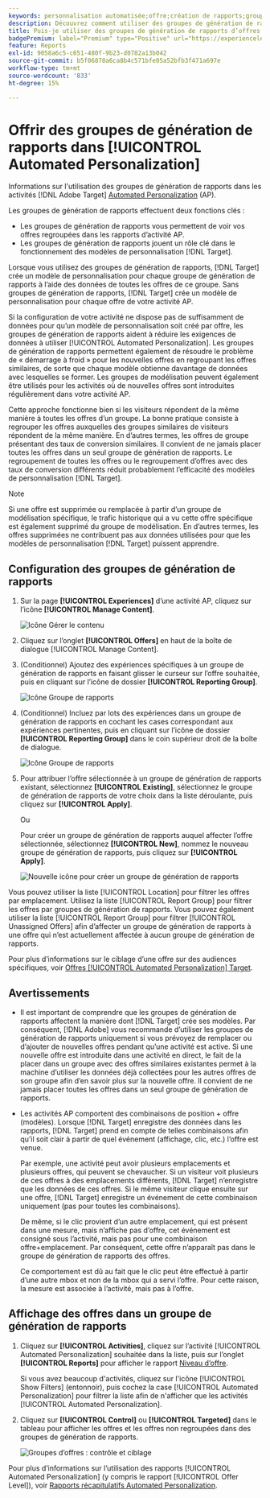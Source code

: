 ```yaml
---
keywords: personnalisation automatisée;offre;création de rapports;groupe;groupe de génération de rapports;ap
description: Découvrez comment utiliser des groupes de génération de rapports d’offres dans les activités  [!DNL Adobe Target] [!UICONTROL Automated Personalization].
title: Puis-je utiliser des groupes de génération de rapports d’offres dans les activités [!UICONTROL Automated Personalization] ?
badgePremium: label="Premium" type="Positive" url="https://experienceleague.adobe.com/docs/target/using/introduction/intro.html?lang=en#premium newtab=true" tooltip="Découvrez les fonctionnalités incluses dans Target Premium."
feature: Reports
exl-id: 9058a6c5-c651-480f-9b23-d0782a13b042
source-git-commit: b5f06878a6ca8b4c571bfe05a52bfb3f471a697e
workflow-type: tm+mt
source-wordcount: '833'
ht-degree: 15%

---
```


# Offrir des groupes de génération de rapports dans [!UICONTROL Automated Personalization]

Informations sur l&#39;utilisation des groupes de génération de rapports dans les activités [!DNL Adobe Target] [Automated Personalization](/help/main/c-activities/t-automated-personalization/automated-personalization.md) (AP).

Les groupes de génération de rapports effectuent deux fonctions clés :

* Les groupes de génération de rapports vous permettent de voir vos offres regroupées dans les rapports d’activité AP.
* Les groupes de génération de rapports jouent un rôle clé dans le fonctionnement des modèles de personnalisation [!DNL Target].

Lorsque vous utilisez des groupes de génération de rapports, [!DNL Target] crée un modèle de personnalisation pour chaque groupe de génération de rapports à l’aide des données de toutes les offres de ce groupe. Sans groupes de génération de rapports, [!DNL Target] crée un modèle de personnalisation pour chaque offre de votre activité AP.

Si la configuration de votre activité ne dispose pas de suffisamment de données pour qu’un modèle de personnalisation soit créé par offre, les groupes de génération de rapports aident à réduire les exigences de données à utiliser [!UICONTROL Automated Personalization]. Les groupes de génération de rapports permettent également de résoudre le problème de « démarrage à froid » pour les nouvelles offres en regroupant les offres similaires, de sorte que chaque modèle obtienne davantage de données avec lesquelles se former. Les groupes de modélisation peuvent également être utilisés pour les activités où de nouvelles offres sont introduites régulièrement dans votre activité AP.

Cette approche fonctionne bien si les visiteurs répondent de la même manière à toutes les offres d’un groupe. La bonne pratique consiste à regrouper les offres auxquelles des groupes similaires de visiteurs répondent de la même manière. En d’autres termes, les offres de groupe présentant des taux de conversion similaires. Il convient de ne jamais placer toutes les offres dans un seul groupe de génération de rapports. Le regroupement de toutes les offres ou le regroupement d’offres avec des taux de conversion différents réduit probablement l’efficacité des modèles de personnalisation [!DNL Target].

>[!NOTE]
>
>Si une offre est supprimée ou remplacée à partir d’un groupe de modélisation spécifique, le trafic historique qui a vu cette offre spécifique est également supprimé du groupe de modélisation. En d’autres termes, les offres supprimées ne contribuent pas aux données utilisées pour que les modèles de personnalisation [!DNL Target] puissent apprendre.

## Configuration des groupes de génération de rapports

1. Sur la page **[!UICONTROL Experiences]** d’une activité AP, cliquez sur l’icône **[!UICONTROL Manage Content]**.

   ![Icône Gérer le contenu](/help/main/c-reports/assets/ap_manage_content.png)

1. Cliquez sur l’onglet **[!UICONTROL Offers]** en haut de la boîte de dialogue [!UICONTROL Manage Content].
1. (Conditionnel) Ajoutez des expériences spécifiques à un groupe de génération de rapports en faisant glisser le curseur sur l’offre souhaitée, puis en cliquant sur l’icône de dossier **[!UICONTROL Reporting Group]**.

   ![Icône Groupe de rapports](/help/main/c-reports/assets/ap_manage_content_2.png)

1. (Conditionnel) Incluez par lots des expériences dans un groupe de génération de rapports en cochant les cases correspondant aux expériences pertinentes, puis en cliquant sur l’icône de dossier **[!UICONTROL Reporting Group]** dans le coin supérieur droit de la boîte de dialogue.

   ![Icône Groupe de rapports](/help/main/c-reports/assets/ap_manage_content_3.png)

1. Pour attribuer l’offre sélectionnée à un groupe de génération de rapports existant, sélectionnez **[!UICONTROL Existing]**, sélectionnez le groupe de génération de rapports de votre choix dans la liste déroulante, puis cliquez sur **[!UICONTROL Apply]**.

   Ou

   Pour créer un groupe de génération de rapports auquel affecter l’offre sélectionnée, sélectionnez **[!UICONTROL New]**, nommez le nouveau groupe de génération de rapports, puis cliquez sur **[!UICONTROL Apply]**.

   ![Nouvelle icône pour créer un groupe de génération de rapports](/help/main/c-reports/assets/ap_reporting_groups.png)

Vous pouvez utiliser la liste [!UICONTROL Location] pour filtrer les offres par emplacement. Utilisez la liste [!UICONTROL Report Group] pour filtrer les offres par groupes de génération de rapports. Vous pouvez également utiliser la liste [!UICONTROL Report Group] pour filtrer [!UICONTROL Unassigned Offers] afin d’affecter un groupe de génération de rapports à une offre qui n’est actuellement affectée à aucun groupe de génération de rapports.

Pour plus d’informations sur le ciblage d’une offre sur des audiences spécifiques, voir [Offres [!UICONTROL Automated Personalization] Target](/help/main/c-activities/t-automated-personalization/ap-target-offers.md#task_F207ED7A41B84FD39BB6FCBFABF4B23E).

## Avertissements

* Il est important de comprendre que les groupes de génération de rapports affectent la manière dont [!DNL Target] crée ses modèles. Par conséquent, [!DNL Adobe] vous recommande d’utiliser les groupes de génération de rapports uniquement si vous prévoyez de remplacer ou d’ajouter de nouvelles offres pendant qu’une activité est active. Si une nouvelle offre est introduite dans une activité en direct, le fait de la placer dans un groupe avec des offres similaires existantes permet à la machine d’utiliser les données déjà collectées pour les autres offres de son groupe afin d’en savoir plus sur la nouvelle offre. Il convient de ne jamais placer toutes les offres dans un seul groupe de génération de rapports.

* Les activités AP comportent des combinaisons de position + offre (modèles). Lorsque [!DNL Target] enregistre des données dans les rapports, [!DNL Target] prend en compte de telles combinaisons afin qu’il soit clair à partir de quel événement (affichage, clic, etc.) l’offre est venue.

  Par exemple, une activité peut avoir plusieurs emplacements et plusieurs offres, qui peuvent se chevaucher. Si un visiteur voit plusieurs de ces offres à des emplacements différents, [!DNL Target] n’enregistre que les données de ces offres. Si le même visiteur clique ensuite sur une offre, [!DNL Target] enregistre un événement de cette combinaison uniquement (pas pour toutes les combinaisons).

  De même, si le clic provient d’un autre emplacement, qui est présent dans une mesure, mais n’affiche pas d’offre, cet événement est consigné sous l’activité, mais pas pour une combinaison offre+emplacement. Par conséquent, cette offre n’apparaît pas dans le groupe de génération de rapports des offres.

  Ce comportement est dû au fait que le clic peut être effectué à partir d’une autre mbox et non de la mbox qui a servi l’offre. Pour cette raison, la mesure est associée à l’activité, mais pas à l’offre.

## Affichage des offres dans un groupe de génération de rapports

1. Cliquez sur **[!UICONTROL Activities]**, cliquez sur l’activité [!UICONTROL Automated Personalization] souhaitée dans la liste, puis sur l’onglet **[!UICONTROL Reports]** pour afficher le rapport [Niveau d’offre](/help/main/c-reports/personalization-reports/reports-ap.md).

   Si vous avez beaucoup d&#39;activités, cliquez sur l&#39;icône [!UICONTROL Show Filters] (entonnoir), puis cochez la case [!UICONTROL Automated Personalization] pour filtrer la liste afin de n&#39;afficher que les activités [!UICONTROL Automated Personalization].

1. Cliquez sur **[!UICONTROL Control]** ou **[!UICONTROL Targeted]** dans le tableau pour afficher les offres et les offres non regroupées dans des groupes de génération de rapports.

   ![Groupes d’offres : contrôle et ciblage](/help/main/c-reports/c-report-settings/assets/offer-groups.png)

Pour plus d’informations sur l’utilisation des rapports [!UICONTROL Automated Personalization] (y compris le rapport [!UICONTROL Offer Level]), voir [Rapports récapitulatifs Automated Personalization](/help/main/c-reports/personalization-reports/reports-ap.md).


